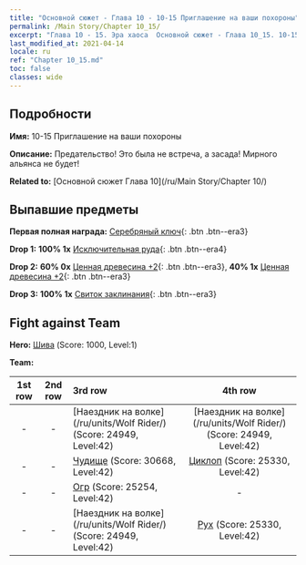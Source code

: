 ```yaml
---
title: "Основной сюжет - Глава 10 - 10-15 Приглашение на ваши похороны"
permalink: /Main Story/Chapter 10_15/
excerpt: "Глава 10 - 15. Эра хаоса  Основной сюжет - Глава 10_15. 10-15 Приглашение на ваши похороны"
last_modified_at: 2021-04-14
locale: ru
ref: "Chapter 10_15.md"
toc: false
classes: wide
---
```


## Подробности

 **Имя:** 10-15 Приглашение на ваши похороны

 **Описание:** Предательство! Это была не встреча, а засада! Мирного альянса не будет!

 **Related to:** [Основной сюжет Глава 10](/ru/Main Story/Chapter 10/)

## Выпавшие предметы

 **Первая полная награда:** [Серебряный ключ](/ru/Items/con_693/){: .btn .btn--era3}

 **Drop 1:** **100% 1x** [Исключительная руда](/ru/Items/mat_33/){: .btn .btn--era4}

 **Drop 2:** **60% 0x** [Ценная древесина +2](/ru/Items/mat_27/){: .btn .btn--era3}, **40% 1x** [Ценная древесина +2](/ru/Items/mat_27/){: .btn .btn--era3}

 **Drop 3:** **100% 1x** [Свиток заклинания](/ru/Items/con_694/){: .btn .btn--era3}


## Fight against Team
 **Hero:** [Шива](/ru/heroes/Shiva/) (Score: 1000, Level:1)

 **Team:**


  | 1st row | 2nd row | 3rd row | 4th row |
  |:----:|:----:|:----|:----:|
  | - | - | [Наездник на волке](/ru/units/Wolf Rider/) (Score: 24949, Level:42)  | [Наездник на волке](/ru/units/Wolf Rider/) (Score: 24949, Level:42)  |
  | - | - | [Чудище](/ru/units/Behemoth/) (Score: 30668, Level:42)  | [Циклоп](/ru/units/Cyclops/) (Score: 25330, Level:42)  |
  | - | - | [Огр](/ru/units/Ogre/) (Score: 25254, Level:42)  | - |
  | - | - | [Наездник на волке](/ru/units/Wolf Rider/) (Score: 24949, Level:42)  | [Рух](/ru/units/Roc/) (Score: 25330, Level:42)  |



